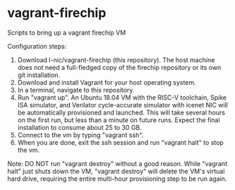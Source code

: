 # vagrant-firechip
Scripts to bring up a vagrant firechip VM

Configuration steps:
1. Download l-nic/vagrant-firechip (this repository). The host machine does not need a
   full-fledged copy of the firechip repository or its own git installation.
2. Download and install Vagrant for your host operating system.
3. In a terminal, navigate to this repository.
4. Run "vagrant up". An Ubuntu 18.04 VM with the RISC-V toolchain, Spike ISA
   simulator, and Verilator cycle-accurate simulator with icenet NIC will
   be automatically provisioned and launched. This will take several hours
   on the first run, but less than a minute on future runs. Expect the final
   installation to consume about 25 to 30 GB.
5. Connect to the vm by typing "vagrant ssh".
6. When you are done, exit the ssh session and run "vagrant halt" to stop the vm.

Note: DO NOT run "vagrant destroy" without a good reason. While "vagrant halt"
just shuts down the VM, "vagrant destroy" will delete the VM's virtual hard drive,
requiring the entire multi-hour provisioning step to be run again.